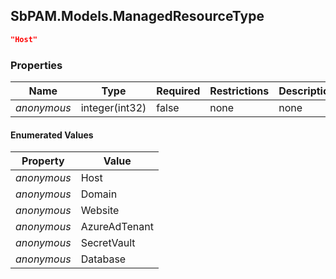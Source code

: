 
<h2 id="tocS_SbPAM.Models.ManagedResourceType">SbPAM.Models.ManagedResourceType</h2>

<a id="schemasbpam.models.managedresourcetype"></a>
<a id="schema_SbPAM.Models.ManagedResourceType"></a>
<a id="tocSsbpam.models.managedresourcetype"></a>
<a id="tocssbpam.models.managedresourcetype"></a>

```json
"Host"

```

### Properties

|Name|Type|Required|Restrictions|Description|
|---|---|---|---|---|
|*anonymous*|integer(int32)|false|none|none|

#### Enumerated Values

|Property|Value|
|---|---|
|*anonymous*|Host|
|*anonymous*|Domain|
|*anonymous*|Website|
|*anonymous*|AzureAdTenant|
|*anonymous*|SecretVault|
|*anonymous*|Database|


